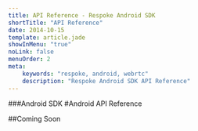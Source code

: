 ```yaml
---
title: API Reference - Respoke Android SDK
shortTitle: "API Reference"
date: 2014-10-15
template: article.jade
showInMenu: "true"
noLink: false
menuOrder: 2
meta:
    keywords: "respoke, android, webrtc"
    description: "Respoke Android SDK API Reference"
---
```


###Android SDK
#Android API Reference

##Coming Soon